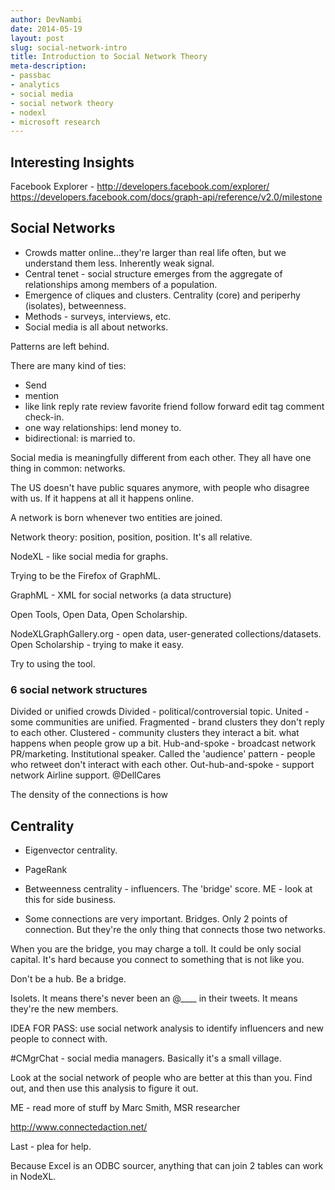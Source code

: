```yaml
---
author: DevNambi
date: 2014-05-19
layout: post
slug: social-network-intro
title: Introduction to Social Network Theory
meta-description: 
- passbac
- analytics
- social media
- social network theory
- nodexl
- microsoft research
---
```




## Interesting Insights

Facebook Explorer - http://developers.facebook.com/explorer/
https://developers.facebook.com/docs/graph-api/reference/v2.0/milestone





## Social Networks

* Crowds matter online...they're larger than real life often, but we understand them less. Inherently weak signal.
* Central tenet - social structure emerges from the aggregate of relationships among members of a population.
* Emergence of cliques and clusters. Centrality (core) and periperhy (isolates), betweenness.
* Methods - surveys, interviews, etc.
* Social media is all about networks. 

Patterns are left behind. 

There are many kind of ties:

* Send
* mention
* like link reply rate review favorite friend follow forward edit tag comment check-in.
* one way relationships: lend money to. 
* bidirectional: is married to.

Social media is meaningfully different from each other. They all have one thing in common: networks.

The US doesn't have public squares anymore, with people who disagree with us. If it happens at all it happens online.

A network is born whenever two entities are joined. 

Network theory: position, position, position. It's all relative.

NodeXL - like social media for graphs. 

Trying to be the Firefox of GraphML.

GraphML - XML for social networks (a data structure)

Open Tools, Open Data, Open Scholarship.

NodeXLGraphGallery.org - open data, user-generated collections/datasets. 
Open Scholarship - trying to make it easy.

Try to using the tool. 

### 6 social network structures

Divided or unified crowds
	Divided - political/controversial topic.
	United - some communities are unified. 
Fragmented - brand clusters
	they don't reply to each other.
Clustered - community clusters
	they interact a bit.
	what happens when people grow up a bit.
Hub-and-spoke - broadcast network
	PR/marketing.
	Institutional speaker.
	Called the 'audience' pattern - people who retweet don't interact with each other.
Out-hub-and-spoke - support network
	Airline support.
	@DellCares

The density of the connections is how


## Centrality

* Eigenvector centrality.
* PageRank
* Betweenness centrality - influencers. The 'bridge' score.
	ME - look at this for side business.

* Some connections are very important. Bridges. Only 2 points of connection. But they're the only thing that connects those two networks. 

When you are the bridge, you may charge a toll. It could be only social capital. It's hard because you connect to something that is not like you.

Don't be a hub. Be a bridge.

Isolets. It means there's never been an @____ in their tweets. It means they're the new members. 

IDEA FOR PASS: use social network analysis to identify influencers and new people to connect with. 

#CMgrChat - social media managers. Basically it's a small village.

Look at the social network of people who are better at this than you. Find out, and then use this analysis to figure it out.

ME - read more of stuff by Marc Smith, MSR researcher

http://www.connectedaction.net/

Last - plea for help.

Because Excel is an ODBC sourcer, anything that can join 2 tables can work in NodeXL.


